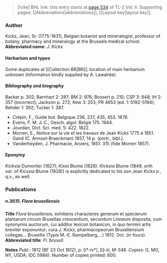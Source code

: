 > [!cite] BHL link: this entry starts at [page 534](https://www.biodiversitylibrary.org/page/33068776) of TL-2 Vol. II.
> Supporting pages: [[Abbreviations|abbreviations]], [[Layout key|layout key]].

### Author

Kickx, Jean, Sr. (1775-1831), Belgian botanist and mineralogist, professor of botany, pharmacy and mineralogy at the Brussels medical school. 
**Abbreviated name**: *J. Kickx*

#### Herbarium and types

Some duplicates at [[Collection BR|BR]]; location of main herbarium unknown (information kindly supplied by A. Lawalrée).

#### Bibliography and biography

Backer p. 302; Barnhart 2: 287; BM 2: 976; Bossert p. 210; CSP 3: 648; IH 2: 357 (incorrect); Jackson p. 272; Kew 3: 253; PR 4653 (ed. 1: 5192-5194); Rehder 1: 392; Tucker 1: 387.
- Crépin, F., Guide bot. Belgique 236, 237, 435, 453. 1878.
- Evens, F. M. J. C., Gesch. algol. Belgie 175. 1944.
- Jourdan, Dict. Sci. med. 5: 422. 1822.
- Morren, E., Notice sur la vie et les travaux de Jean Kickx 1775 à 1851. Gand (C. Annout-Braeckman) 1857, 14 p. (portr., bibl.).
- Vanderheyden, J. Pharmacie, Anvers, 1851: 315 (fide Morren 1857).

#### Eponymy

*Kickxia* Dumortier (1827); *Kixia* Blume (1828). *Kickxia* Blume (1849, *orth. var.* of *Kicxsia* Blume (1828)) is explicitly dedicated to his son Jean Kickx jr., q.v., as well.

### Publications

##### n.3615. Flora bruxellensis

**Title**
*Flora bruxellensis*, exhibens characteres generum et specierum plantarum circum Bruxellas crescentium, secundum Linneum disposita, cum synonymis auctorum, cui additur lexicon botanicon, in quo termini artis breviter exponuntur; cura J. Kickx, pharmacopeorum Bruxellensium collegae... Bruxellis (Typis M.-E. Rampelberg,...) 1812. Oct. (in fours).
**Abbreviated title**: *Fl. bruxell.*

**Notes**
*Publ*.: 1812 (BF 23 Oct 1812), p. \[i\*-iv\*\], \[i\]-iii, M-348. *Copies*: G, MO, NY, USDA; IDC 5984). Number of copies printed: 600.


